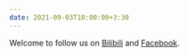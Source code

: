 ```yaml
---
date: 2021-09-03T10:00:00+3:30
---
```

Welcome to follow us on [Bilibili](https://space.bilibili.com/639900532) and [Facebook](https://twitter.com/NlpWestlake).
